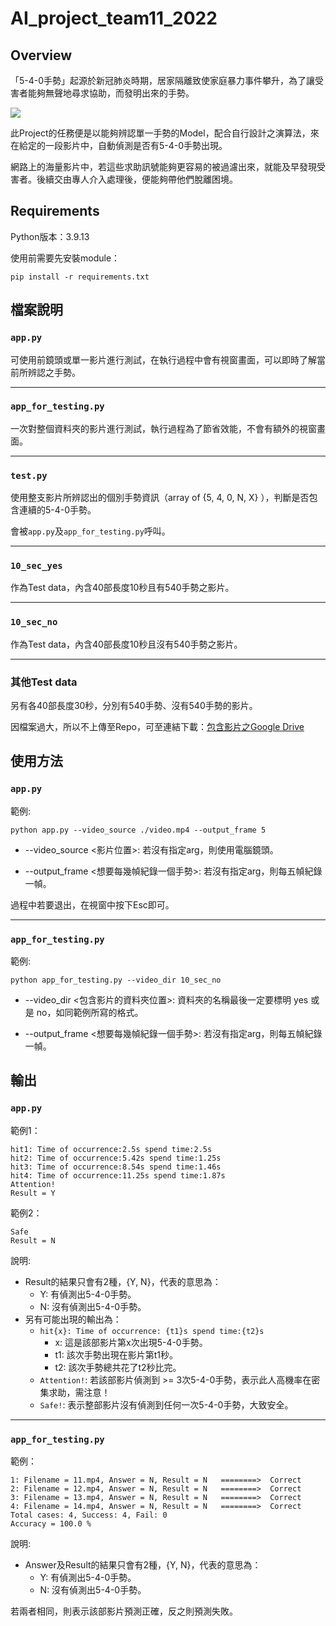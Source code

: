 
# AI_project_team11_2022

## Overview

「5-4-0手勢」起源於新冠肺炎時期，居家隔離致使家庭暴力事件攀升，為了讓受害者能夠無聲地尋求協助，而發明出來的手勢。

<img src="https://upload.wikimedia.org/wikipedia/commons/thumb/9/93/Signal_for_Help_gestures.png/2560px-Signal_for_Help_gestures.png">


此Project的任務便是以能夠辨認單一手勢的Model，配合自行設計之演算法，來在給定的一段影片中，自動偵測是否有5-4-0手勢出現。

網路上的海量影片中，若這些求助訊號能夠更容易的被過濾出來，就能及早發現受害者。後續交由專人介入處理後，便能夠帶他們脫離困境。

## Requirements

Python版本：3.9.13

使用前需要先安裝module：
```
pip install -r requirements.txt
```

## 檔案說明
### `app.py`
可使用前鏡頭或單一影片進行測試，在執行過程中會有視窗畫面，可以即時了解當前所辨認之手勢。

---
### `app_for_testing.py`
一次對整個資料夾的影片進行測試，執行過程為了節省效能，不會有額外的視窗畫面。

---
### `test.py`
使用整支影片所辨認出的個別手勢資訊（array of {5, 4, 0, N, X} ），判斷是否包含連續的5-4-0手勢。

會被`app.py`及`app_for_testing.py`呼叫。

---
### `10_sec_yes`
作為Test data，內含40部長度10秒且有540手勢之影片。

---
### `10_sec_no`
作為Test data，內含40部長度10秒且沒有540手勢之影片。

---
### 其他Test data
另有各40部長度30秒，分別有540手勢、沒有540手勢的影片。

因檔案過大，所以不上傳至Repo，可至連結下載：[包含影片之Google Drive](https://drive.google.com/drive/folders/1g2w5Qxhu-ea007MQFYhMKN2DXqWD1VVc?usp=sharing)


## 使用方法
### `app.py`
範例:

```
python app.py --video_source ./video.mp4 --output_frame 5
```

* --video_source <影片位置>: 若沒有指定arg，則使用電腦鏡頭。

* --output_frame <想要每幾幀紀錄一個手勢>: 若沒有指定arg，則每五幀紀錄一幀。

過程中若要退出，在視窗中按下Esc即可。

---

### `app_for_testing.py`
範例:

```
python app_for_testing.py --video_dir 10_sec_no
```

* --video_dir <包含影片的資料夾位置>: 資料夾的名稱最後一定要標明 yes 或是 no，如同範例所寫的格式。

* --output_frame <想要每幾幀紀錄一個手勢>: 若沒有指定arg，則每五幀紀錄一幀。


## 輸出
### `app.py`
範例1：
```
hit1: Time of occurrence:2.5s spend time:2.5s
hit2: Time of occurrence:5.42s spend time:1.25s
hit3: Time of occurrence:8.54s spend time:1.46s
hit4: Time of occurrence:11.25s spend time:1.87s
Attention!
Result = Y
```
範例2：
```
Safe
Result = N
```
說明:
* Result的結果只會有2種，{Y, N}，代表的意思為：
    - Y: 有偵測出5-4-0手勢。
    - N: 沒有偵測出5-4-0手勢。
* 另有可能出現的輸出為：
	- `hit{x}: Time of occurrence: {t1}s spend time:{t2}s`
		- x: 這是該部影片第x次出現5-4-0手勢。
		- t1: 該次手勢出現在影片第t1秒。
		- t2: 該次手勢總共花了t2秒比完。
	- `Attention!`: 若該部影片偵測到 >= 3次5-4-0手勢，表示此人高機率在密集求助，需注意！
	- `Safe!`: 表示整部影片沒有偵測到任何一次5-4-0手勢，大致安全。
	
---

### `app_for_testing.py`
範例：
```
1: Filename = 11.mp4, Answer = N, Result = N   ========>  Correct
2: Filename = 12.mp4, Answer = N, Result = N   ========>  Correct
3: Filename = 13.mp4, Answer = N, Result = N   ========>  Correct
4: Filename = 14.mp4, Answer = N, Result = N   ========>  Correct
Total cases: 4, Success: 4, Fail: 0
Accuracy = 100.0 %
```
說明:
* Answer及Result的結果只會有2種，{Y, N}，代表的意思為：
    - Y: 有偵測出5-4-0手勢。
    - N: 沒有偵測出5-4-0手勢。

若兩者相同，則表示該部影片預測正確，反之則預測失敗。
